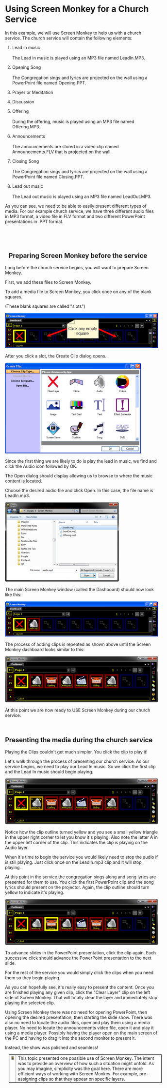 <h1>Using Screen Monkey for a Church Service</h1>
<p class="hcp2">In this example, we will use Screen Monkey 
 to help us with a church service. The church service will contain the 
 following elements:</p>
<ol type="1">
	<li><p><span class="hcp3">Lead in music</span><br>
	<br>
	The Lead in music is played using an MP3 file named <span class="hcp4">LeadIn.MP3</span>.</p></li>
	<li><p><span class="hcp3">Opening Song</span><br>
	<br>
	The Congregation sings and lyrics are projected on the wall using a 
	 PowerPoint file named <span class="hcp4">Opening.PPT</span>.</p></li>
	<li class="hcp5"><p><span class="hcp3">Prayer 
	 or Meditation</span> </p></li>
	<li class="hcp5"><p><span class="hcp3">Discussion</span> 
	 </p></li>
	<li><p><span class="hcp3">Offering</span> <br>
	<br>
	During the offering, music is played using an MP3 file named <span class="hcp4">Offering.MP3</span>.</p></li>
	<li><p><span class="hcp3">Announcements</span><br>
	<br>
	The announcements are stored in a video clip named <span class="hcp4">Announcements.FLV</span> 
	 that is projected on the wall.</p></li>
	<li><p><span class="hcp3">Closing Song</span> <br>
	<br>
	The Congregation sings and lyrics are projected on the wall using a 
	 PowerPoint file named <span class="hcp4">Closing.PPT</span>.</p></li>
	<li><p><span class="hcp3">Lead out music</span><br>
	<br>
	The Lead out music is played using an MP3 file named <span class="hcp4">LeadOut.MP3</span>.</p></li>
</ol>
<p>As you can see, we need to be able to easily present different types 
 of media. For our example church service, we have three different audio 
 files in MP3 format, a video file in FLV format and two different PowerPoint 
 presentations in .PPT format.</p>
<p>&#160;</p>
<p>&#160;</p>
<h2 style="margin-left: 12px;">Preparing Screen Monkey before the service</h2>
<p>Long before the church service begins, you will want to prepare Screen 
 Monkey. </p>
<p>First, we add these files to Screen Monkey.</p>
<p>To add a media file to Screen Monkey, you click once on any of the blank 
 squares.</p>
<p>(These blank squares are called &quot;slots&quot;)</p>
<p class="hcp2"><img src="..\images\ClickEmptySquare.png" alt="" border="0" class="hcp6"></p>
<p>After you click a slot, the <span class="hcp3">Create 
 Clip</span> dialog opens.</p>
<p class="hcp2"><img src="..\images\CreateClip.png" alt="" border="0" class="hcp6"></p>
<p>Since the first thing we are likely to do is play the lead in music, 
 we find and click the <span class="hcp3">Audio</span> icon 
 followed by <span class="hcp3">OK</span>.</p>
<p>The <span class="hcp3">Open</span> dialog should display 
 allowing us to browse to where the music content is located. </p>
<p>Choose the desired audio file and click <span class="hcp3">Open</span>. 
 In this case, the file name is <span class="hcp3">LeadIn.mp3</span>.</p>
<p class="hcp2"><img src="..\images\OpenAudio.png" alt="" border="0" class="hcp6"></p>
<p>The main Screen Monkey window (called the Dashboard) should now look 
 like this:</p>
<p class="hcp2"><img src="..\images\FirstClipAdded.png" alt="" border="0" class="hcp6"></p>
<p>The process of adding clips is repeated as shown above until the Screen 
 Monkey dashboard looks similar to this:</p>
<p class="hcp2"><img src="..\images\AllAdded.png" alt="" border="0" class="hcp6"></p>
<p>At this point we are now ready to USE Screen Monkey during our church 
 service.</p>
<p>&#160;</p>
<h2>Presenting the media during the church service</h2>
<p>Playing the Clips couldn't get much simpler. You click the clip to play 
 it!</p>
<p>Let's walk through the process of presenting our church service. As 
 our service begins, we need to play our Lead In music. So we click the 
 first clip and the Lead In music should begin playing.</p>
<p class="hcp2"><img src="..\images\FirstClipPlaying.png" alt="" border="0" class="hcp6"></p>
<p>Notice how the clip outline turned yellow and you see a small yellow 
 triangle in the upper right corner to let you know it's playing. Also 
 note the letter <span class="hcp3">A</span> in the upper 
 left corner of the clip. This indicates the clip is playing on the <span class="hcp4">Audio</span> layer. 
 </p>
<p>When it's time to begin the service you would likely need to stop the 
 audio if is still playing. Just click once on the LeadIn.mp3 clip and 
 it will stop playing.</p>
<p>At this point in the service the congregation sings along and song lyrics 
 are presented for them to use. You click the first PowerPoint clip and 
 the song lyrics should present on the projector. Again, the clip outline 
 should turn yellow to indicate it's playing.</p>
<p class="hcp2"><img src="..\images\PresentPowerPoint.png" alt="" border="0" class="hcp6"></p>
<p>To advance slides in the PowerPoint presentation, click the clip again. 
 Each successive click should advance the PowerPoint presentation to the 
 next slide.</p>
<p>For the rest of the service you would simply click the clips when you 
 need them so they begin playing.</p>
<p>As you can hopefully see, it's really easy to present the content. Once 
 you are finished playing any given clip, click the &quot;Clear Layer&quot; 
 clip on the left side of Screen Monkey. That will totally clear the layer 
 and immediately stop playing the selected clip.</p>
<p>Using Screen Monkey there was no need for opening PowerPoint, then opening 
 the desired presentation, then starting the slide show. There was also 
 no need to locate the audio files, open and play them using a media player. 
 No need to locate the announcements video file, open it and play it using 
 a media player. Possibly having the player open on the main screen of 
 the PC and having to drag it into the second monitor to present it. </p>
<p>Instead, the show was polished and seamless!</p>
<table style="margin-left: 12px;" cellspacing="0" border="1">
	<col>
	<col>
	<tr>
		<td style="vertical-align: top;"><img src="..\images\Noteimage.png" alt="" border="0" class="hcp6"></td>
		<td>This topic presented one possible use of Screen Monkey. The 
		 intent was to provide an overview of how such a situation might 
		 unfold. As you may imagine, simplicity was the goal here. There 
		 are more efficient ways of working with Screen Monkey. For example, 
		 pre-assigning clips so that they appear on specific layers.</td>
	</tr>
</table>
